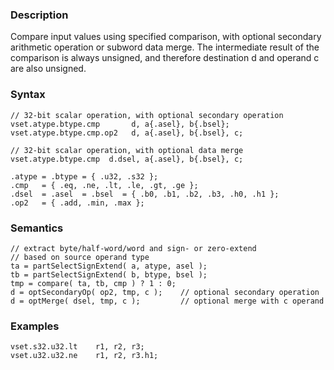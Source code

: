### Description

Compare input values using specified comparison, with optional secondary arithmetic operation or
subword data merge.
The intermediate result of the comparison is always unsigned, and therefore destination d and
operand c are also unsigned.

### Syntax

```
// 32-bit scalar operation, with optional secondary operation
vset.atype.btype.cmp       d, a{.asel}, b{.bsel};
vset.atype.btype.cmp.op2   d, a{.asel}, b{.bsel}, c;

// 32-bit scalar operation, with optional data merge
vset.atype.btype.cmp  d.dsel, a{.asel}, b{.bsel}, c;

.atype = .btype = { .u32, .s32 };
.cmp   = { .eq, .ne, .lt, .le, .gt, .ge };
.dsel  = .asel  = .bsel  = { .b0, .b1, .b2, .b3, .h0, .h1 };
.op2   = { .add, .min, .max };
```

### Semantics

```
// extract byte/half-word/word and sign- or zero-extend
// based on source operand type
ta = partSelectSignExtend( a, atype, asel );
tb = partSelectSignExtend( b, btype, bsel );
tmp = compare( ta, tb, cmp ) ? 1 : 0;
d = optSecondaryOp( op2, tmp, c );    // optional secondary operation
d = optMerge( dsel, tmp, c );         // optional merge with c operand
```

### Examples

```
vset.s32.u32.lt    r1, r2, r3;
vset.u32.u32.ne    r1, r2, r3.h1;
```

